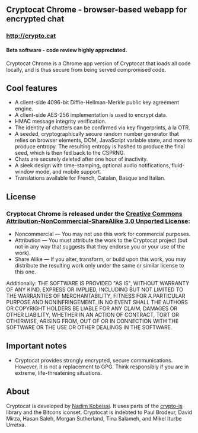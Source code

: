 ## Cryptocat Chrome - browser-based webapp for encrypted chat
### http://crypto.cat
#### Beta software - code review highly appreciated.

Cryptocat Chrome is a Chrome app version of Cryptocat that loads all code locally, and is thus secure from being served compromised code.

## Cool features
* A client-side 4096-bit Diffie-Hellman-Merkle public key agreement engine.
* A client-side AES-256 implementation is used to encrypt data.
* HMAC message integrity verification.
* The identity of chatters can be confirmed via key fingerprints, à la OTR.
* A seeded, cryptographically secure random number generator that relies on browser elements, DOM, JavaScript variable state, and more to produce entropy. The resulting entropy is hashed to produce the final seed, which is then fed back to the CSPRNG.
* Chats are securely deleted after one hour of inactivity.
* A sleek design with time-stamping, optional audio notifications, fluid-window mode, and mobile support.
* Translations available for French, Catalan, Basque and Italian.

## License
### Cryptocat Chrome is released under the [Creative Commons Attribution-NonCommercial-ShareAlike 3.0 Unported License](http://creativecommons.org/licenses/by-nc-sa/3.0/):
* Noncommercial — You may not use this work for commercial purposes.
* Attribution — You must attribute the work to the Cryptocat project (but not in any way that suggests that they endorse you or your use of the work).
* Share Alike — If you alter, transform, or build upon this work, you may distribute the resulting work only under the same or similar license to this one.

Additionally:
THE SOFTWARE IS PROVIDED "AS IS", WITHOUT WARRANTY OF ANY KIND,
EXPRESS OR IMPLIED, INCLUDING BUT NOT LIMITED TO THE WARRANTIES OF
MERCHANTABILITY, FITNESS FOR A PARTICULAR PURPOSE AND
NONINFRINGEMENT. IN NO EVENT SHALL THE AUTHORS OR COPYRIGHT HOLDERS BE
LIABLE FOR ANY CLAIM, DAMAGES OR OTHER LIABILITY, WHETHER IN AN ACTION
OF CONTRACT, TORT OR OTHERWISE, ARISING FROM, OUT OF OR IN CONNECTION
WITH THE SOFTWARE OR THE USE OR OTHER DEALINGS IN THE SOFTWARE.

## Important notes
* Cryptocat provides strongly encrypted, secure communications. However, it is not a replacement to GPG. Think responsibly if you are in extreme, life-threatening situations.

## About
Cryptocat is developed by [Nadim Kobeissi](http://nadim.cc). It uses parts of the [crypto-js](http://code.google.com/p/crypto-js/) library and the Bitcons iconset. Cryptocat is indebted to Paul Brodeur, David Mirza, Hasan Saleh, Morgan Sutherland, Tina Salameh, and Mikel Iturbe Urretxa.